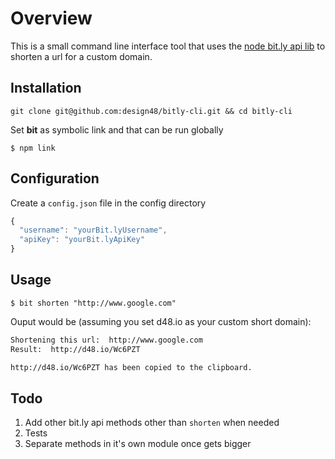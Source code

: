 # Overview

This is a small command line interface tool that uses the [node bit.ly api lib](https://github.com/tanepiper/node-bitly) to shorten a url for a custom domain.

## Installation

`git clone git@github.com:design48/bitly-cli.git && cd bitly-cli`

Set **bit** as symbolic link and that can be run globally

`$ npm link`

## Configuration

Create a `config.json` file in the config directory

```javascript
{ 
  "username": "yourBit.lyUsername",
  "apiKey": "yourBit.lyApiKey"
}
```

## Usage

`$ bit shorten "http://www.google.com"`

Ouput would be (assuming you set d48.io as your custom short domain):

```bash
Shortening this url:  http://www.google.com
Result:  http://d48.io/Wc6PZT

http://d48.io/Wc6PZT has been copied to the clipboard.
```

## Todo

1. Add other bit.ly api methods other than `shorten` when needed
2. Tests
3. Separate methods in it's own module once gets bigger
